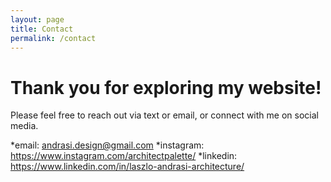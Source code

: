 ```yaml
---
layout: page
title: Contact
permalink: /contact
---
```


# Thank you for exploring my website! 

Please feel free to reach out via text or email, or connect with me on 
social media.

*email:  andrasi.design@gmail.com
*instagram: https://www.instagram.com/architectpalette/
*linkedin:  https://www.linkedin.com/in/laszlo-andrasi-architecture/
